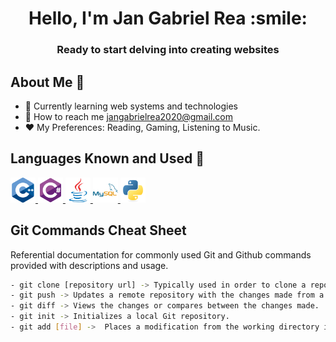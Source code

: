 <h1 align="center">Hello, I'm Jan Gabriel Rea :smile:</h1>
<h3 align="center">Ready to start delving into creating websites</h3>

## About Me :bookmark_tabs:
- 🥶 Currently learning web systems and technologies
- 📖 How to reach me jangabrielrea2020@gmail.com
- ❤️ My Preferences: Reading, Gaming, Listening to Music.

## Languages Known and Used 📕
<p align="left"> <a href="https://www.w3schools.com/cpp/" target="_blank" rel="noreferrer"> <img src="https://raw.githubusercontent.com/devicons/devicon/master/icons/cplusplus/cplusplus-original.svg" alt="cplusplus" width="40" height="40"/> </a> <a href="https://www.w3schools.com/cs/" target="_blank" rel="noreferrer"> <img src="https://raw.githubusercontent.com/devicons/devicon/master/icons/csharp/csharp-original.svg" alt="csharp" width="40" height="40"/> </a> <a href="https://www.java.com" target="_blank" rel="noreferrer"> <img src="https://raw.githubusercontent.com/devicons/devicon/master/icons/java/java-original.svg" alt="java" width="40" height="40"/> </a> <a href="https://www.mysql.com/" target="_blank" rel="noreferrer"> <img src="https://raw.githubusercontent.com/devicons/devicon/master/icons/mysql/mysql-original-wordmark.svg" alt="mysql" width="40" height="40"/> </a> <a href="https://www.python.org" target="_blank" rel="noreferrer"> <img src="https://raw.githubusercontent.com/devicons/devicon/master/icons/python/python-original.svg" alt="python" width="40" height="40"/> </a> </p>

## Git Commands Cheat Sheet 
Referential documentation for commonly used Git and Github commands provided with descriptions and usage.
```bash
- git clone [repository url] -> Typically used in order to clone a repository containing the files, branches and commits.
- git push -> Updates a remote repository with the changes made from a local repository. Whereby it is accompanied by 'git commit' which saves those local changes.
- git diff -> Views the changes or compares between the changes made. 
- git init -> Initializes a local Git repository.
- git add [file] ->  Places a modification from the working directory into the staging area, signaling to Git your intention to incorporate changes to a specific file.